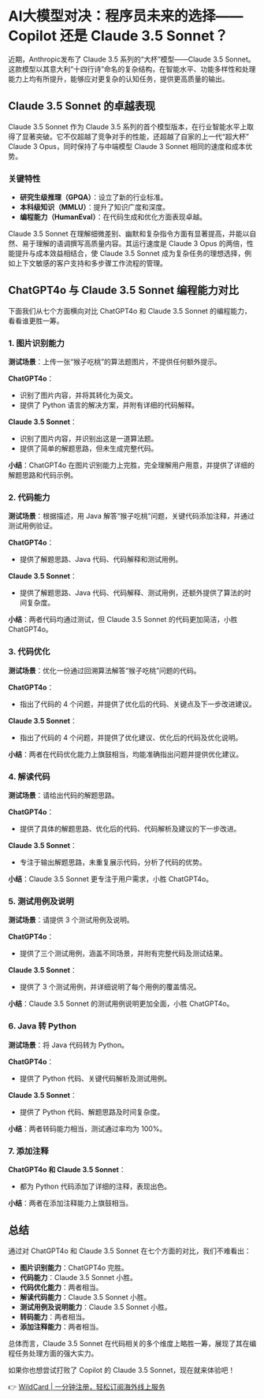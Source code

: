 # AI大模型对决：程序员未来的选择——Copilot 还是 Claude 3.5 Sonnet？

近期，Anthropic发布了 Claude 3.5 系列的“大杯”模型——Claude 3.5 Sonnet。这款模型以其意大利“十四行诗”命名的复杂结构，在智能水平、功能多样性和处理能力上均有所提升，能够应对更复杂的认知任务，提供更高质量的输出。

## Claude 3.5 Sonnet 的卓越表现

Claude 3.5 Sonnet 作为 Claude 3.5 系列的首个模型版本，在行业智能水平上取得了显著突破。它不仅超越了竞争对手的性能，还超越了自家的上一代“超大杯” Claude 3 Opus，同时保持了与中端模型 Claude 3 Sonnet 相同的速度和成本优势。

### 关键特性
- **研究生级推理（GPQA）**：设立了新的行业标准。
- **本科级知识（MMLU）**：提升了知识广度和深度。
- **编程能力（HumanEval）**：在代码生成和优化方面表现卓越。

Claude 3.5 Sonnet 在理解细微差别、幽默和复杂指令方面有显著提高，并能以自然、易于理解的语调撰写高质量内容。其运行速度是 Claude 3 Opus 的两倍，性能提升与成本效益相结合，使 Claude 3.5 Sonnet 成为复杂任务的理想选择，例如上下文敏感的客户支持和多步骤工作流程的管理。

## ChatGPT4o 与 Claude 3.5 Sonnet 编程能力对比

下面我们从七个方面横向对比 ChatGPT4o 和 Claude 3.5 Sonnet 的编程能力，看看谁更胜一筹。

### 1. 图片识别能力

**测试场景**：上传一张“猴子吃桃”的算法题图片，不提供任何额外提示。

**ChatGPT4o**：  
- 识别了图片内容，并将其转化为英文。  
- 提供了 Python 语言的解决方案，并附有详细的代码解释。

**Claude 3.5 Sonnet**：  
- 识别了图片内容，并识别出这是一道算法题。  
- 提供了简单的解题思路，但未生成完整代码。

**小结**：ChatGPT4o 在图片识别能力上完胜，完全理解用户用意，并提供了详细的解题思路和代码示例。

### 2. 代码能力

**测试场景**：根据描述，用 Java 解答“猴子吃桃”问题，关键代码添加注释，并通过测试用例验证。

**ChatGPT4o**：  
- 提供了解题思路、Java 代码、代码解释和测试用例。

**Claude 3.5 Sonnet**：  
- 提供了解题思路、Java 代码、代码解释、测试用例，还额外提供了算法的时间复杂度。

**小结**：两者代码均通过测试，但 Claude 3.5 Sonnet 的代码更加简洁，小胜 ChatGPT4o。

### 3. 代码优化

**测试场景**：优化一份通过回溯算法解答“猴子吃桃”问题的代码。

**ChatGPT4o**：  
- 指出了代码的 4 个问题，并提供了优化后的代码、关键点及下一步改进建议。

**Claude 3.5 Sonnet**：  
- 指出了代码的 4 个问题，并提供了优化建议、优化后的代码及优化说明。

**小结**：两者在代码优化能力上旗鼓相当，均能准确指出问题并提供优化建议。

### 4. 解读代码

**测试场景**：请给出代码的解题思路。

**ChatGPT4o**：  
- 提供了具体的解题思路、优化后的代码、代码解析及建议的下一步改进。

**Claude 3.5 Sonnet**：  
- 专注于输出解题思路，未重复展示代码，分析了代码的优势。

**小结**：Claude 3.5 Sonnet 更专注于用户需求，小胜 ChatGPT4o。

### 5. 测试用例及说明

**测试场景**：请提供 3 个测试用例及说明。

**ChatGPT4o**：  
- 提供了三个测试用例，涵盖不同场景，并附有完整代码及测试结果。

**Claude 3.5 Sonnet**：  
- 提供了 3 个测试用例，并详细说明了每个用例的覆盖情况。

**小结**：Claude 3.5 Sonnet 的测试用例说明更加全面，小胜 ChatGPT4o。

### 6. Java 转 Python

**测试场景**：将 Java 代码转为 Python。

**ChatGPT4o**：  
- 提供了 Python 代码、关键代码解析及测试用例。

**Claude 3.5 Sonnet**：  
- 提供了 Python 代码、解题思路及时间复杂度。

**小结**：两者转码能力相当，测试通过率均为 100%。

### 7. 添加注释

**ChatGPT4o 和 Claude 3.5 Sonnet**：  
- 都为 Python 代码添加了详细的注释，表现出色。

**小结**：两者在添加注释能力上旗鼓相当。

## 总结

通过对 ChatGPT4o 和 Claude 3.5 Sonnet 在七个方面的对比，我们不难看出：

- **图片识别能力**：ChatGPT4o 完胜。  
- **代码能力**：Claude 3.5 Sonnet 小胜。  
- **代码优化能力**：两者相当。  
- **解读代码能力**：Claude 3.5 Sonnet 小胜。  
- **测试用例及说明能力**：Claude 3.5 Sonnet 小胜。  
- **转码能力**：两者相当。  
- **添加注释能力**：两者相当。

总体而言，Claude 3.5 Sonnet 在代码相关的多个维度上略胜一筹，展现了其在编程任务处理方面的强大实力。

如果你也想尝试打败了 Copilot 的 Claude 3.5 Sonnet，现在就来体验吧！

👉 [WildCard | 一分钟注册，轻松订阅海外线上服务](https://bbtdd.com/WildCard)